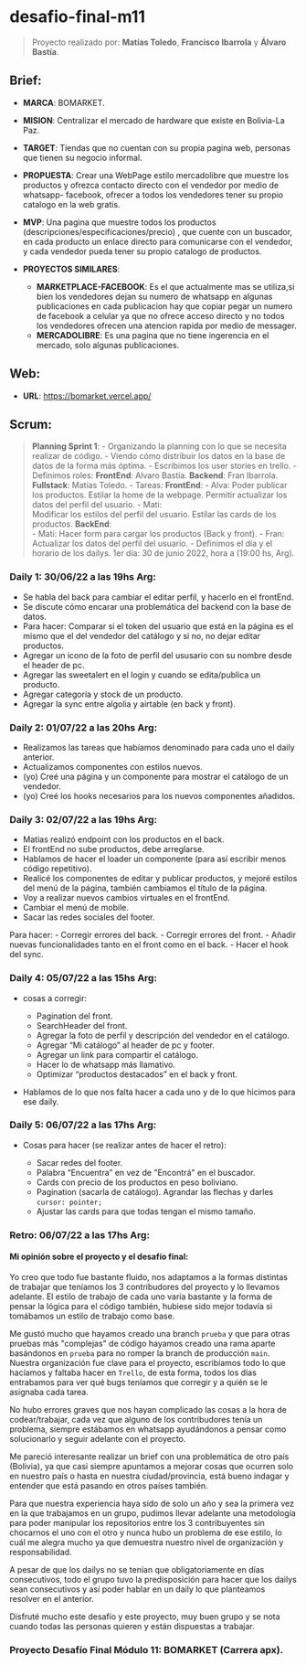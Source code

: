 # desafio-final-m11

> Proyecto realizado por: **Matías Toledo**, **Francisco Ibarrola** y **Álvaro Bastía**.

## Brief:

 - **MARCA**: BOMARKET.
  
 - **MISION**: Centralizar el mercado de hardware que existe en Bolivia-La Paz.
 
 - **TARGET**: Tiendas que no cuentan con su propia pagina web, personas que tienen su negocio informal.
 
 - **PROPUESTA**: Crear una WebPage estilo mercadolibre que muestre los productos y ofrezca contacto directo con el vendedor por medio de whatsapp- facebook, ofrecer a todos los vendedores tener su propio catalogo en la web gratis.
 
 - **MVP**: Una pagina que muestre todos los productos (descripciones/especificaciones/precio) , que cuente con un buscador, en cada producto un enlace directo para comunicarse con el vendedor, y cada vendedor pueda tener su propio catalogo de productos.
 
 - **PROYECTOS SIMILARES**: 
    - **MARKETPLACE-FACEBOOK**: Es el que actualmente mas se utiliza,si bien los vendedores dejan su numero de whatsapp en algunas publicaciones en cada publicacion hay que copiar pegar un numero de facebook a celular ya que no ofrece acceso directo y no todos los vendedores ofrecen una atencion rapida por medio de messager. 
    - **MERCADOLIBRE**: Es una pagina que no tiene ingerencia en el mercado, solo algunas publicaciones. 

 
## Web:
  - **URL**: https://bomarket.vercel.app/

## Scrum:

  > **Planning Sprint 1**:
    - Organizando la planning con lo que se necesita realizar de código.
    - Viendo cómo distribuir los datos en la base de datos de la forma más óptima.
    - Escribimos los user stories en trello.
    - Definimos roles:
        **FrontEnd**:
	        Alvaro Bastía.
        **Backend**:
	        Fran Ibarrola.
        **Fullstack**:
	        Matías Toledo.
    - Tareas:
      **FrontEnd**:
        - Alva:
          Poder publicar los productos.
          Estilar la home de la webpage.
          Permitir actualizar los datos del perfil del usuario.
        - Mati:  
          Modificar los estilos del perfil del usuario.
          Estilar las cards de los productos.
      **BackEnd**:	
	- Mati:
          Hacer form para cargar los productos (Back y front).
	- Fran:
          Actualizar los datos del perfil del usuario.
	- Definimos el día y el horario de los dailys.
        1er día: 30 de junio 2022, hora a (19:00 hs, Arg).

### Daily 1: 30/06/22 a las 19hs Arg:
  
  - Se habla del back para cambiar el editar perfil, y hacerlo en el frontEnd.
  - Se discute cómo encarar una problemática del backend con la base de datos.
  - Para hacer: Comparar si el token del usuario que está en la página es el mismo que el del vendedor del catálogo y si no, no dejar editar productos.
  - Agregar un icono de la foto de perfil del ususario con su nombre desde el header de pc.
  - Agregar las sweetalert en el login y cuando se edita/publica un producto.
  - Agregar categoría y stock de un producto.
  - Agregar la sync entre algolia y airtable (en back y front).

### Daily 2: 01/07/22 a las 20hs Arg:
  
  - Realizamos las tareas que habíamos denominado para cada uno el daily anterior.
  - Actualizamos componentes con estilos nuevos.
  - (yo) Creé una página y un componente para mostrar el catálogo de un vendedor.
  - (yo) Creé los hooks necesarios para los nuevos componentes añadidos.

### Daily 3: 02/07/22 a las 19hs Arg:

  - Matias realizó endpoint con los productos en el back.
  - El frontEnd no sube productos, debe arreglarse.
  - Hablamos de hacer el loader un componente (para así escribir menos código repetitivo).
  - Realicé los componentes de editar y publicar productos, y mejoré estilos del menú de la página, también cambiamos el título de la página.
  - Voy a realizar nuevos cambios virtuales en el frontEnd.
  - Cambiar el menú de mobile.
  - Sacar las redes sociales del footer.
  
  Para hacer:
    - Corregir errores del back.
    - Corregir errores del front.
    - Añadir nuevas funcionalidades tanto en el front como en el back.
    - Hacer el hook del sync.

### Daily 4: 05/07/22 a las 15hs Arg:
  
  - cosas a corregir:

    - Pagination del front.
    - SearchHeader del front.
    - Agregar la foto de perfil y descripción del vendedor en el catálogo.
    - Agregar “Mi catálogo” al header de pc y footer.
    - Agregar un link para compartir el catálogo.
    - Hacer lo de whatsapp más llamativo.
    - Optimizar “productos destacados” en el back y front.

  - Hablamos de lo que nos falta hacer a cada uno y de lo que hicimos para ese daily.

### Daily 5: 06/07/22 a las 17hs Arg:

  - Cosas para hacer (se realizar antes de hacer el retro):
    
    - Sacar redes del footer.
    - Palabra “Encuentra” en vez de "Encontrá" en el buscador.
    - Cards con precio de los productos en peso boliviano.
    - Pagination (sacarla de catálogo). Agrandar las flechas y darles ```cursor: pointer;```
    - Ajustar las cards para que todas tengan el mismo tamaño.
    
### Retro: 06/07/22 a las 17hs Arg:

  #### Mi opinión sobre el proyecto y el desafío final:
  
  Yo creo que todo fue bastante fluido, nos adaptamos a la formas distintas de trabajar que teníamos los 3 contribudores del proyecto y lo llevamos adelante. El estilo de trabajo de cada uno varía bastante y la forma de pensar la lógica para el código también, hubiese sido mejor todavía si tomábamos un estilo de trabajo como base.
    
  Me gustó mucho que hayamos creado una branch `prueba` y que para otras pruebas más "complejas" de código hayamos creado una rama aparte basándonos en `prueba` para no romper la branch de producción `main`. Nuestra organización fue clave para el proyecto, escribíamos todo lo que hacíamos y faltaba hacer en `Trello`, de esta forma, todos los días entrabamos para ver qué bugs teníamos que corregir y a quién se le asignaba cada tarea.
    
  No hubo errores graves que nos hayan complicado las cosas a la hora de codear/trabajar, cada vez que alguno de los contribudores tenía un problema, siempre estábamos en whatsapp ayudándonos a pensar como solucionarlo y seguir adelante con el proyecto.
    
  Me pareció interesante realizar un brief con una problemática de otro país (Bolivia), ya que casi siempre apuntamos a mejorar cosas que ocurren solo en nuestro país o hasta en nuestra ciudad/provincia, está bueno indagar y entender que está pasando en otros países también.
    
  Para que nuestra experiencia haya sido de solo un año y sea la primera vez en la que trabajamos en un grupo, pudimos llevar adelante una metodología para poder manipular los repositorios entre los 3 contribuyentes sin chocarnos el uno con el otro y nunca hubo un problema de ese estilo, lo cuál me alegra mucho ya que demuestra nuestro nivel de organización y responsabilidad.
  
  A pesar de que los dailys no se tenían que obligatoriamente en días consecutivos, todo el grupo tuvo la predisposición para hacer que los dailys sean consecutivos y así poder hablar en un daily lo que planteamos resolver en el anterior.
  
  Disfruté mucho este desafío y este proyecto, muy buen grupo y se nota cuando todas las personas quieren y están dispuestas a trabajar.
  
### Proyecto Desafío Final Módulo 11: BOMARKET (Carrera apx).
